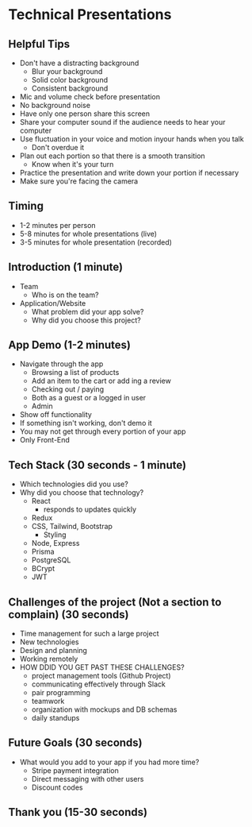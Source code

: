 # Technical Presentations

## Helpful Tips

- Don't have a distracting background
  - Blur your background
  - Solid color background
  - Consistent background
- Mic and volume check before presentation
- No background noise
- Have only one person share this screen
- Share your computer sound if the audience needs to hear your computer
- Use fluctuation in your voice and motion inyour hands when you talk
  - Don't overdue it
- Plan out each portion so that there is a smooth transition
  - Know when it's your turn
- Practice the presentation and write down your portion if necessary
- Make sure you're facing the camera

## Timing

- 1-2 minutes per person
- 5-8 minutes for whole presentations (live)
- 3-5 minutes for whole presentation (recorded)

## Introduction (1 minute)

- Team
  - Who is on the team?
- Application/Website
  - What problem did your app solve?
  - Why did you choose this project?

## App Demo (1-2 minutes)

- Navigate through the app
  - Browsing a list of products
  - Add an item to the cart or add ing a review
  - Checking out / paying
  - Both as a guest or a logged in user
  - Admin
- Show off functionality
- If something isn't working, don't demo it
- You may not get through every portion of your app
- Only Front-End

## Tech Stack (30 seconds - 1 minute)

- Which technologies did you use?
- Why did you choose that technology?
  - React
    - responds to updates quickly
  - Redux
  - CSS, Tailwind, Bootstrap
    - Styling
  - Node, Express
  - Prisma
  - PostgreSQL
  - BCrypt
  - JWT

## Challenges of the project (Not a section to complain) (30 seconds)

- Time management for such a large project
- New technologies
- Design and planning
- Working remotely
- HOW DDID YOU GET PAST THESE CHALLENGES?
  - project management tools (Github Project)
  - communicating effectively through Slack
  - pair programming
  - teamwork
  - organization with mockups and DB schemas
  - daily standups

## Future Goals (30 seconds)

- What would you add to your app if you had more time?
  - Stripe payment integration
  - Direct messaging with other users
  - Discount codes

## Thank you (15-30 seconds)